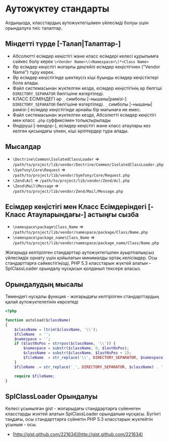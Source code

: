 Аутожүктеу стандарты
====================
 
Алдыңызда, класстардың аутожүктегішімен үйлесімді болуы үшін орындалуға тиіс талаптар.

Міндетті түрде [-Талап|Талаптар-]
---------

* Абсолютті есімдер кеңістігі және класс есімдері келесі құрылымға 
  сәйкес болу керек `\<Vendor Name>\(<Namespace>\)*<Class Name>`
* Әр есімдер кеңістігі жоғарғы деңгейлі есімдер кеңістігінен ("Vendor Name") тұру керек. 
* Әр есімдер кеңістігінде шектеусіз кіші буынды есімдер кеңістіктері бола алады. 
* Файл системасынан жүктелген кезде, есімдер кеңістігінің әр бөлгіші `DIRECTORY_SEPARATOR` бөлгішіне өзгертіледі.
* КЛАСС ЕСІМІНДЕГІ әр `_` симболы [-нышаны|рәмізі-] `DIRECTORY_SEPARATOR` бөлгішіне өзгертіледі. `_` симболы [-нышаны|рәмізі-] есімдер кеңістігінде арнайы бір мағынаға ие емес.
* Файл системасынан жүктелген кезде, Абсолютті есімдер кеңістігі мен класс `.php` суффиксімен толықтырылады
* Өндіруші [-вендор-], есімдер кеңістігі және класс атаулары кез келген қисындағы үлкен, кіші әріптердер тұра алады.

Мысалдар
--------

* `\Doctrine\Common\IsolatedClassLoader` => `/path/to/project/lib/vendor/Doctrine/Common/IsolatedClassLoader.php`
* `\Symfony\Core\Request` => `/path/to/project/lib/vendor/Symfony/Core/Request.php`
* `\Zend\Acl` => `/path/to/project/lib/vendor/Zend/Acl.php`
* `\Zend\Mail\Message` => `/path/to/project/lib/vendor/Zend/Mail/Message.php`

Есімдер кеңістігі мен Класс Есімдеріндегі [-Класс Атауларындағы-] астыңғы сызба
-----------------------------------------

* `\namespace\package\Class_Name` => `/path/to/project/lib/vendor/namespace/package/Class/Name.php`
* `\namespace\package_name\Class_Name` => `/path/to/project/lib/vendor/namespace/package_name/Class/Name.php`

Жоғарыда келтірілген стандарттар  аутожүктегішпен ауыртпалықсыз үйлесімдік орнату үшін қойылатын 
минималды ортақ келісімдер.
Осы стандарттарға сәйкестігіңізді, PHP 5.3 класстарын жүктей алатын - SplClassLoader орындалу нұсқасын қолданып тексере аласыз.

Орындалудың мысалы 
----------------------

Төмендегі нұсқалы функция - жоғарыдағы келтірілген стандарттардың қалай аутожүктелетінін көрсетеді

```php
<?php

function autoload($className)
{
    $className = ltrim($className, '\\');
    $fileName  = '';
    $namespace = '';
    if ($lastNsPos = strrpos($className, '\\')) {
        $namespace = substr($className, 0, $lastNsPos);
        $className = substr($className, $lastNsPos + 1);
        $fileName  = str_replace('\\', DIRECTORY_SEPARATOR, $namespace) . DIRECTORY_SEPARATOR;
    }
    $fileName .= str_replace('_', DIRECTORY_SEPARATOR, $className) . '.php';

    require $fileName;
}
```

SplClassLoader Орындалуы
----------------------------- 
Келесі ұсынылған gist - жоғарыдағы станддартарға сүйенеген класстарды жүктей алатын SplClassLoader орындалым нұсқасы.
Бүгінгі таңдағы, осы стандарттарға сүйнетін PHP 5.3 класстарын жүктейтін ұсыным - осы. 

* [http://gist.github.com/221634](http://gist.github.com/221634)

